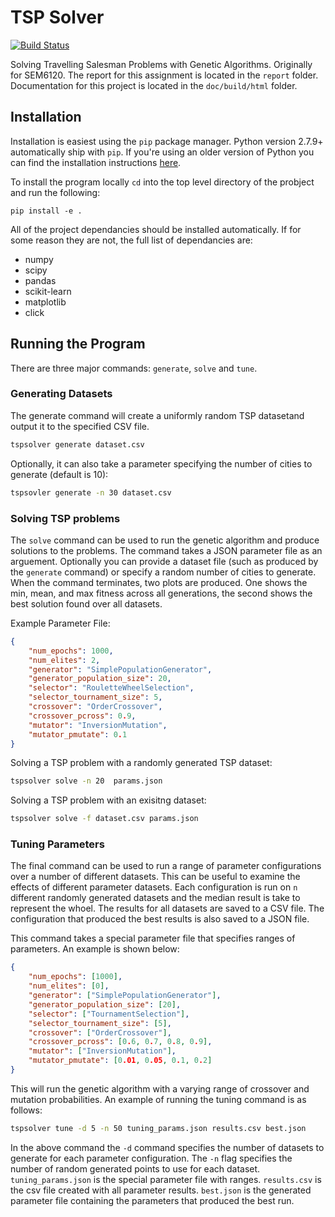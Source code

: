 # TSP Solver
[![Build Status](https://magnum.travis-ci.com/samueljackson92/tsp-solver.svg?token=BaPtpk9DsGYbbzV8h1jS&branch=master)](https://magnum.travis-ci.com/samueljackson92/tsp-solver)

Solving Travelling Salesman Problems with Genetic Algorithms. Originally for SEM6120. The report for this assignment is located in the ```report``` folder. Documentation for this project is located in the ```doc/build/html``` folder.

## Installation
Installation is easiest using the ```pip``` package manager. Python version 2.7.9+ automatically ship with ```pip```. If you're using an older version of Python you can find the installation instructions [here](http://pip.readthedocs.org/en/stable/installing/).

To install the program locally ```cd``` into the top level directory of the probject and run the following:

```pip install -e .```

All of the project dependancies should be installed automatically. If for some reason they are not, the full list of dependancies are:

 - numpy
 - scipy
 - pandas
 - scikit-learn
 - matplotlib
 - click

## Running the Program

There are three major commands: ```generate```, ```solve``` and ```tune```. 

### Generating Datasets
The generate command will create a uniformly random TSP datasetand output it to the specified CSV file.

```bash
tspsolver generate dataset.csv
```
Optionally, it can also take a parameter specifying the number of cities to generate (default is 10):

```bash
tspsovler generate -n 30 dataset.csv
```

### Solving TSP problems
The ```solve``` command can be used to run the genetic algorithm and produce solutions to the problems. The command takes a JSON parameter file as an arguement. Optionally you can provide a dataset file (such as produced by the ```generate``` command) or specify a random number of cities to generate. When the command terminates, two plots are produced. One shows the min, mean, and max fitness across all generations, the second shows the best solution found over all datasets.

Example Parameter File:
```json
{
    "num_epochs": 1000,
    "num_elites": 2,
    "generator": "SimplePopulationGenerator",
    "generator_population_size": 20,
    "selector": "RouletteWheelSelection",
    "selector_tournament_size": 5,
    "crossover": "OrderCrossover",
    "crossover_pcross": 0.9,
    "mutator": "InversionMutation",
    "mutator_pmutate": 0.1
}
```

Solving a TSP problem with a randomly generated TSP dataset:

```bash
tspsolver solve -n 20  params.json
```

Solving a TSP problem with an exisitng dataset:
```bash
tspsolver solve -f dataset.csv params.json
```

### Tuning Parameters
The final command can be used to run a range of parameter configurations over a number of different datasets. This can be useful to examine the effects of different parameter datasets. Each configuration is run on ```n``` different randomly generated datasets and the median result is take to represent the whoel. The results for all datasets are saved to a CSV file. The configuration that produced the best results is also saved to a JSON file.

This command takes a special parameter file that specifies ranges of parameters. An example is shown below:

```json
{
    "num_epochs": [1000],
    "num_elites": [0],
    "generator": ["SimplePopulationGenerator"],
    "generator_population_size": [20],
    "selector": ["TournamentSelection"],
    "selector_tournament_size": [5],
    "crossover": ["OrderCrossover"],
    "crossover_pcross": [0.6, 0.7, 0.8, 0.9],
    "mutator": ["InversionMutation"],
    "mutator_pmutate": [0.01, 0.05, 0.1, 0.2]
}
```

This will run the genetic algorithm with a varying range of crossover and mutation probabilities. An example of running the tuning command is as follows:

```bash
tspsolver tune -d 5 -n 50 tuning_params.json results.csv best.json
```

In the above command the ```-d``` command specifies the number of datasets to generate for each parameter configuration. The ```-n``` flag specifies the number of random generated points to use for each dataset. ```tuning_params.json``` is the special parameter file with ranges. ```results.csv``` is the csv file created with all parameter results. ```best.json``` is the generated parameter file containing the parameters that produced the best run.
